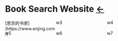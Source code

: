 # Book Search Website [←](index.md)

<div>

<div style="position：relative;float:left;width:33%;height:35px;">[恩京的书房](https://www.enjing.com/)</div>

<div style="position：relative;float:left;width:33%;height:35px;">w3</div>

<div style="position：relative;float:left;width:33%;height:35px;">w4</div>

<div style="position：relative;float:left;width:33%;height:35px;">w5</div>

<div style="position：relative;float:left;width:33%;height:35px;">w6</div>

<div>w7</div>

</div>
